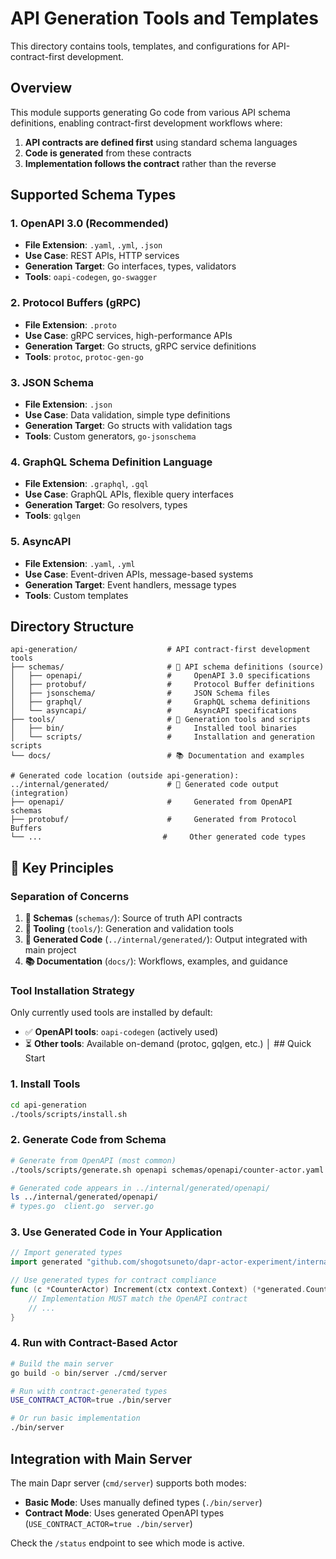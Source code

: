 # API Generation Tools and Templates

This directory contains tools, templates, and configurations for API-contract-first development.

## Overview

This module supports generating Go code from various API schema definitions, enabling contract-first development workflows where:

1. **API contracts are defined first** using standard schema languages
2. **Code is generated** from these contracts
3. **Implementation follows the contract** rather than the reverse

## Supported Schema Types

### 1. OpenAPI 3.0 (Recommended)
- **File Extension**: `.yaml`, `.yml`, `.json`
- **Use Case**: REST APIs, HTTP services
- **Generation Target**: Go interfaces, types, validators
- **Tools**: `oapi-codegen`, `go-swagger`

### 2. Protocol Buffers (gRPC)
- **File Extension**: `.proto`
- **Use Case**: gRPC services, high-performance APIs
- **Generation Target**: Go structs, gRPC service definitions
- **Tools**: `protoc`, `protoc-gen-go`

### 3. JSON Schema
- **File Extension**: `.json`
- **Use Case**: Data validation, simple type definitions
- **Generation Target**: Go structs with validation tags
- **Tools**: Custom generators, `go-jsonschema`

### 4. GraphQL Schema Definition Language
- **File Extension**: `.graphql`, `.gql`
- **Use Case**: GraphQL APIs, flexible query interfaces
- **Generation Target**: Go resolvers, types
- **Tools**: `gqlgen`

### 5. AsyncAPI
- **File Extension**: `.yaml`, `.yml`
- **Use Case**: Event-driven APIs, message-based systems
- **Generation Target**: Event handlers, message types
- **Tools**: Custom templates

## Directory Structure

```
api-generation/                    # API contract-first development tools
├── schemas/                       # 📄 API schema definitions (source)
│   ├── openapi/                   #     OpenAPI 3.0 specifications
│   ├── protobuf/                  #     Protocol Buffer definitions  
│   ├── jsonschema/                #     JSON Schema files
│   ├── graphql/                   #     GraphQL schema definitions
│   └── asyncapi/                  #     AsyncAPI specifications
├── tools/                         # 🔧 Generation tools and scripts
│   ├── bin/                       #     Installed tool binaries
│   └── scripts/                   #     Installation and generation scripts
└── docs/                          # 📚 Documentation and examples

# Generated code location (outside api-generation):
../internal/generated/             # 🤖 Generated code output (integration)
├── openapi/                       #     Generated from OpenAPI schemas
├── protobuf/                      #     Generated from Protocol Buffers
└── ...                           #     Other generated code types
```

## 🎯 Key Principles

### Separation of Concerns

1. **📄 Schemas** (`schemas/`): Source of truth API contracts
2. **🔧 Tooling** (`tools/`): Generation and validation tools  
3. **🤖 Generated Code** (`../internal/generated/`): Output integrated with main project
4. **📚 Documentation** (`docs/`): Workflows, examples, and guidance

### Tool Installation Strategy

Only currently used tools are installed by default:
- ✅ **OpenAPI tools**: `oapi-codegen` (actively used)
- ⏳ **Other tools**: Available on-demand (protoc, gqlgen, etc.)
│   ## Quick Start

### 1. Install Tools
```bash
cd api-generation
./tools/scripts/install.sh
```

### 2. Generate Code from Schema
```bash
# Generate from OpenAPI (most common)
./tools/scripts/generate.sh openapi schemas/openapi/counter-actor.yaml

# Generated code appears in ../internal/generated/openapi/
ls ../internal/generated/openapi/
# types.go  client.go  server.go
```

### 3. Use Generated Code in Your Application
```go
// Import generated types
import generated "github.com/shogotsuneto/dapr-actor-experiment/internal/generated/openapi"

// Use generated types for contract compliance
func (c *CounterActor) Increment(ctx context.Context) (*generated.CounterState, error) {
    // Implementation MUST match the OpenAPI contract
    // ...
}
```

### 4. Run with Contract-Based Actor
```bash
# Build the main server
go build -o bin/server ./cmd/server

# Run with contract-generated types
USE_CONTRACT_ACTOR=true ./bin/server

# Or run basic implementation
./bin/server
```

## Integration with Main Server

The main Dapr server (`cmd/server`) supports both modes:

- **Basic Mode**: Uses manually defined types (`./bin/server`)
- **Contract Mode**: Uses generated OpenAPI types (`USE_CONTRACT_ACTOR=true ./bin/server`)

Check the `/status` endpoint to see which mode is active.
